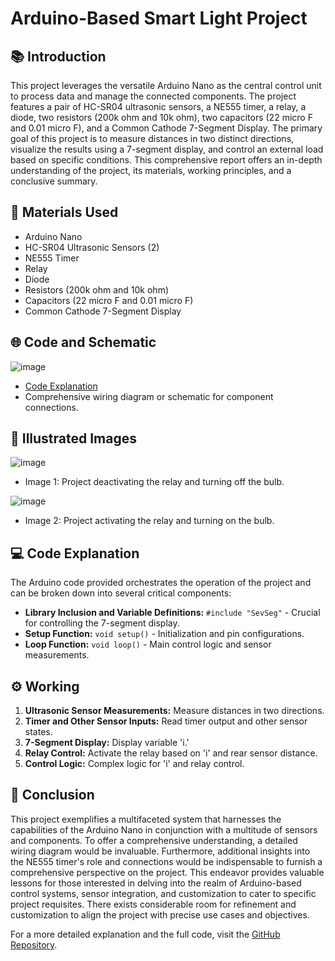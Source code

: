 # Arduino-Based Smart Light Project

## 📚 Introduction
This project leverages the versatile Arduino Nano as the central control unit to process data and manage the connected components. The project features a pair of HC-SR04 ultrasonic sensors, a NE555 timer, a relay, a diode, two resistors (200k ohm and 10k ohm), two capacitors (22 micro F and 0.01 micro F), and a Common Cathode 7-Segment Display. The primary goal of this project is to measure distances in two distinct directions, visualize the results using a 7-segment display, and control an external load based on specific conditions. This comprehensive report offers an in-depth understanding of the project, its materials, working principles, and a conclusive summary.

## 🧰 Materials Used
- Arduino Nano
- HC-SR04 Ultrasonic Sensors (2)
- NE555 Timer
- Relay
- Diode
- Resistors (200k ohm and 10k ohm)
- Capacitors (22 micro F and 0.01 micro F)
- Common Cathode 7-Segment Display

## 🌐 Code and Schematic

![image](https://github.com/itheaks/iot-smartlight/assets/134759689/bcc46577-c891-4665-982e-bf0d6a19dd87)


- [Code Explanation](https://github.com/itheaks/iot-smartlight)
- Comprehensive wiring diagram or schematic for component connections.

## 📸 Illustrated Images


![image](https://github.com/itheaks/iot-smartlight/assets/134759689/4ab23fc3-18fb-484c-b367-3f82f0d397d9)


- Image 1: Project deactivating the relay and turning off the bulb.


![image](https://github.com/itheaks/iot-smartlight/assets/134759689/571d5a35-ea8a-408d-839f-b117260c4ea6)


- Image 2: Project activating the relay and turning on the bulb.

## 💻 Code Explanation
The Arduino code provided orchestrates the operation of the project and can be broken down into several critical components:
- **Library Inclusion and Variable Definitions:** `#include "SevSeg"` - Crucial for controlling the 7-segment display.
- **Setup Function:** `void setup()` - Initialization and pin configurations.
- **Loop Function:** `void loop()` - Main control logic and sensor measurements.

## ⚙️ Working
1. **Ultrasonic Sensor Measurements:** Measure distances in two directions.
2. **Timer and Other Sensor Inputs:** Read timer output and other sensor states.
3. **7-Segment Display:** Display variable 'i.'
4. **Relay Control:** Activate the relay based on 'i' and rear sensor distance.
5. **Control Logic:** Complex logic for 'i' and relay control.

## 📝 Conclusion
This project exemplifies a multifaceted system that harnesses the capabilities of the Arduino Nano in conjunction with a multitude of sensors and components. To offer a comprehensive understanding, a detailed wiring diagram would be invaluable. Furthermore, additional insights into the NE555 timer's role and connections would be indispensable to furnish a comprehensive perspective on the project. This endeavor provides valuable lessons for those interested in delving into the realm of Arduino-based control systems, sensor integration, and customization to cater to specific project requisites. There exists considerable room for refinement and customization to align the project with precise use cases and objectives.

For a more detailed explanation and the full code, visit the [GitHub Repository](https://github.com/itheaks/iot-smartlight).
